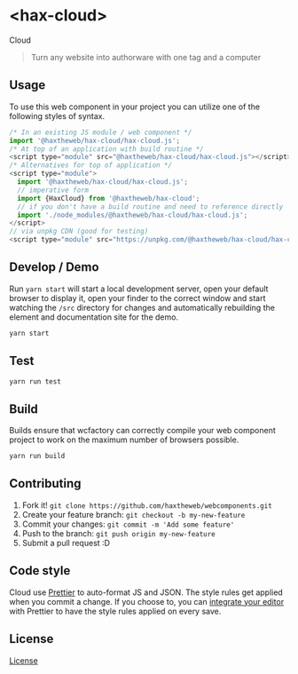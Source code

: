 # &lt;hax-cloud&gt;

Cloud
> Turn any website into authorware with one tag and a computer

## Usage
To use this web component in your project you can utilize one of the following styles of syntax.

```js
/* In an existing JS module / web component */
import '@haxtheweb/hax-cloud/hax-cloud.js';
/* At top of an application with build routine */
<script type="module" src="@haxtheweb/hax-cloud/hax-cloud.js"></script>
/* Alternatives for top of application */
<script type="module">
  import '@haxtheweb/hax-cloud/hax-cloud.js';
  // imperative form
  import {HaxCloud} from '@haxtheweb/hax-cloud';
  // if you don't have a build routine and need to reference directly
  import './node_modules/@haxtheweb/hax-cloud/hax-cloud.js';
</script>
// via unpkg CDN (good for testing)
<script type="module" src="https://unpkg.com/@haxtheweb/hax-cloud/hax-cloud.js"></script>
```

## Develop / Demo
Run `yarn start` will start a local development server, open your default browser to display it, open your finder to the correct window and start watching the `/src` directory for changes and automatically rebuilding the element and documentation site for the demo.
```bash
yarn start
```

## Test

```bash
yarn run test
```

## Build
Builds ensure that wcfactory can correctly compile your web component project to
work on the maximum number of browsers possible.
```bash
yarn run build
```

## Contributing

1. Fork it! `git clone https://github.com/haxtheweb/webcomponents.git`
2. Create your feature branch: `git checkout -b my-new-feature`
3. Commit your changes: `git commit -m 'Add some feature'`
4. Push to the branch: `git push origin my-new-feature`
5. Submit a pull request :D

## Code style

Cloud  use [Prettier][prettier] to auto-format JS and JSON.  The style rules get applied when you commit a change.  If you choose to, you can [integrate your editor][prettier-ed] with Prettier to have the style rules applied on every save.

[prettier]: https://github.com/prettier/prettier/
[prettier-ed]: https://github.com/prettier/prettier/#editor-integration
[polyserve]: https://github.com/Polymer/polyserve
[web-component-tester]: https://github.com/Polymer/web-component-tester

## License
[ License](http://opensource.org/licenses/)